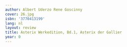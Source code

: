 ```yaml
---
author: Albert Uderzo Rene Goscinny
cover: 26.jpg
isbn: '3770413199'
lang: nl
layout: review
title: Asterix Werkedition, Bd.1, Asterix der Gallier
year: 0
---
```


